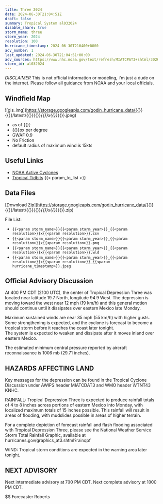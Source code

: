 ```yaml
---
title: Three 2024
date: 2024-06-30T21:04:51Z
draft: false
summary: Tropical System al032024
disable_share: true
storm_name: three
storm_year: 2024
resolution: 100
hurricane_timestamp: 2024-06-30T210400+0000
adv_number: 1
last_updated: 2024-06-30T21:04:51+00:00
adv_sources: https://www.nhc.noaa.gov/text/refresh/MIATCPAT3+shtml/302044.shtml;https://www.nhc.noaa.gov/refresh/graphics_at3+shtml/204909.shtml?cone
storm_id: al032024
---
```

*DISCLAIMER* This is not official information or modeling, I'm just a dude on the internet.  Please follow all guidance from NOAA and your local officials.

## Windfield Map
![gis_img](https://storage.googleapis.com/godin_hurricane_data/{{<param storm_name>}}{{<param storm_year>}}/latest/{{<param storm_name>}}{{<param storm_year>}}_{{<param resolution>}}x{{<param resolution>}}_{{<param hurricane_timestamp>}}.jpeg)

- as of {{<param last_updated>}}
- {{<param resolution>}}px per degree
- GWAF 0.9
- No Friction
- default radius of maximum wind is 15kts

## Useful Links
- [NOAA Active Cyclones](https://www.nhc.noaa.gov/)
- [Tropical Tidbits](https://www.tropicaltidbits.com/storminfo/)
{{< param_to_list >}}

## Data Files
[Download Zip](https://storage.googleapis.com/godin_hurricane_data/{{<param storm_name>}}{{<param storm_year>}}/latest/{{<param storm_name>}}{{<param storm_year>}}_{{<param resolution>}}x{{<param resolution>}}_{{<param hurricane_timestamp>}}.zip)

File List:
- `{{<param storm_name>}}{{<param storm_year>}}_{{<param resolution>}}x{{<param resolution>}}.csv`
- `{{<param storm_name>}}{{<param storm_year>}}_{{<param resolution>}}x{{<param resolution>}}.png`
- `{{<param storm_name>}}{{<param storm_year>}}_{{<param resolution>}}x{{<param resolution>}}.wld`
- `{{<param storm_name>}}{{<param storm_year>}}_{{<param resolution>}}x{{<param resolution>}}_{{<param hurricane_timestamp>}}.jpeg`


## Official Advisory Discussion
At 400 PM CDT (2100 UTC), the center of Tropical Depression Three
was located near latitude 19.7 North, longitude 94.9 West. The
depression is moving toward the west near 12 mph (19 km/h) and this
general motion should continue until it dissipates over eastern 
Mexico late Monday.
 
Maximum sustained winds are near 35 mph (55 km/h) with higher gusts.
Some strengthening is expected, and the cyclone is forecast to 
become a tropical storm before it reaches the coast later tonight.  
The system is expected to weaken and dissipate after it moves 
inland over eastern Mexico.
 
The estimated minimum central pressure reported by aircraft 
reconnaissance is 1006 mb (29.71 inches).
 
 
HAZARDS AFFECTING LAND
----------------------
Key messages for the depression can be found in the Tropical Cyclone
Discussion under AWIPS header MIATCDAT3 and WMO header WTNT43 KNHC.

RAINFALL: Tropical Depression Three is expected to produce rainfall 
totals of 4 to 8 inches across portions of eastern Mexico into 
Monday, with localized maximum totals of 15 inches possible. This 
rainfall will result in areas of flooding, with mudslides possible 
in areas of higher terrain.

For a complete depiction of forecast rainfall and flash flooding
associated with Tropical Depression Three, please see the National 
Weather Service Storm Total Rainfall Graphic, available at
hurricanes.gov/graphics_at3.shtml?rainqpf

WIND:  Tropical storm conditions are expected in the warning area 
later tonight.
 
 
NEXT ADVISORY
-------------
Next intermediate advisory at 700 PM CDT.
Next complete advisory at 1000 PM CDT.
 
$$
Forecaster Roberts
